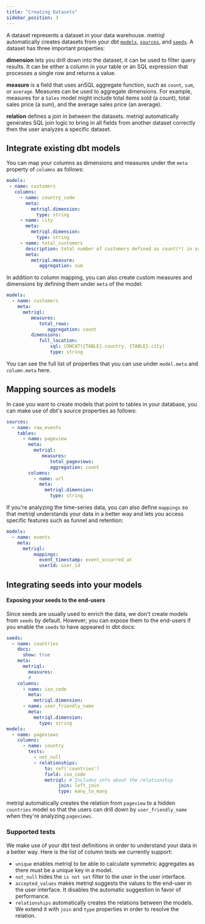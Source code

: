 ```yaml
---
title: "Creating Datasets"
sidebar_position: 3
---
```


A dataset represents a dataset in your data warehouse. metriql automatically creates datasets from your dbt [`models`](https://docs.getdbt.com/docs/building-a-dbt-project/building-models), [`sources`](https://docs.getdbt.com/docs/building-a-dbt-project/using-sources), and [`seeds`](https://docs.getdbt.com/docs/building-a-dbt-project/seeds). A dataset has three important properties:

**dimension** lets you drill down into the dataset, it can be used to filter query results. It can be either a column in your table or an SQL expression that processes a single row and returns a value.

**measure** is a field that uses anSQL aggregate function, such as `count`, `sum`, or `average`. Measures can be used to aggregate dimensions. For example, measures for a `Sales` model might include total items sold (a count), total sales price (a sum), and the average sales price (an average). 

**relation** defines a join in between the datasets. metriql automatically generates SQL join logic to bring in all fields from another dataset correctly then the user analyzes a specific dataset.

## Integrate existing dbt models

You can map your columns as dimensions and measures under the `meta` property of `columns` as follows:

```yml
models:
 - name: customers
   columns:
     - name: country_code
       meta:
         metriql.dimension:
           type: string
     - name: city
       meta:
         metriql.dimension:
           type: string
     - name: total_customers
       description: total number of customers defined as count(*) in sql
       meta:
         metriql.measure:
    	    aggregation: sum
```

In addition to column mapping, you can also create custom measures and dimensions by defining them under `meta` of the model:

```yml
models:
  - name: customers
    meta:
      metriql:
         measures:
            total_rows:
               aggregation: count
         dimensions:
            full_location:
	            sql: CONCAT({TABLE}.country, {TABLE}.city)   
	            type: string
```

You can see the full list of properties that you can use under `model.meta` and `column.meta` here.

[comment]: <> (the word here should be a hyperlink that redirects to another page)

## Mapping sources as models

In case you want to create models that point to tables in your database, you can make use of dbt's source properties as follows:

```yml
sources:
  - name: raw_events
    tables:
      - name: pageview
        meta:
          metriql:
             measures:
                total_pageviews:
                aggregation: count
        columns:
          - name: url
            meta:
              metriql.dimension:
                type: string
```

If you're analyzing the time-series data, you can also define `mappings` so that metriql understands your data in a better way and lets you access specific features such as funnel and retention:


```yml
models:
  - name: events
    meta:
      metriql:
	      mappings:
	        event_timestamp: event_occurred_at
	        userId: user_id
```

## Integrating seeds into your models

#### Exposing your seeds to the end-users
Since seeds are usually used to enrich the data, we don't create models from `seeds` by default. However; you can expose them to the end-users if you enable the `seeds` to have appeared in dbt docs:

```yml
seeds:
  - name: countries
    docs:
      show: true
    meta:
      metriql:
        measures:
        #
    columns:
      - name: iso_code
        meta:
          metriql.dimension:
      - name: user_friendly_name
        meta:
          metriql.dimension: 
            type: string
models:
  - name: pageviews
    columns:
      - name: country
        tests:
          - not_null
          - relationships:
              to: ref('countries')
              field: iso_code
              metriql: # Includes info about the relationship
                   join: left_join 
                   type: many_to_many
```

metriql automatically creates the relation from `pageview` to a hidden `countries` model so that the users can drill down by `user_friendly_name` when they're analyzing `pageviews`.

### Supported tests

We make use of your dbt test definitions in order to understand your data in a better way. Here is the list of column tests we currently support:

* `unique` enables metriql to be able to calculate symmetric aggregates as there must be a unique key in a model.
* `not_null` hides the `is not set` filter to the user in the user interface.
* `accepted_values` makes metriql suggests the values to the end-user in the user interface. It disables the automatic suggestion in favor of performance.
* `relationships` automatically creates the relations between the models. We extend it with `join` and `type` properties in order to resolve the relation.
